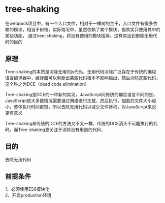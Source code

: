 # tree-shaking
在webpack项目中，有一个入口文件，相对于一棵树的主干，入口文件有很多依赖的模块，相当于树枝，实际情况中，虽然依赖了某个模块，但其实只使用其中的某些功能，
通过tree-shaking，将没有使用的模块摇掉，这样来达到删除无用代码的目的

## 原理
Tree-shaking的本质是消除无用的js代码，无用代码消除广泛存在于传统的编程语言编译器中，编译器可以判断出某些代码根本不影响输出，然后消除这些代码，这个称之为DCE（dead code elimination）

Tree-shaking是DCE的一种新的实现，JavaScript同传统的编程语言不同的是，JavaScript绝大多数情况需要通过网络进行加载，然后执行，加载的文件大小越小，整体执行时间更短，所以去除无用代码以减少文件体积，对JavaScript来说更有意义

Tree-shaking和传统的DCE的方法又不太一样，传统的DCE消灭不可能执行的代码，而Tree-shaking更关注于消除没有用到的代码，

## 目的
去除无用代码

## 前提条件
1、必须使用ES6模块化<br>
2、开启production环境
